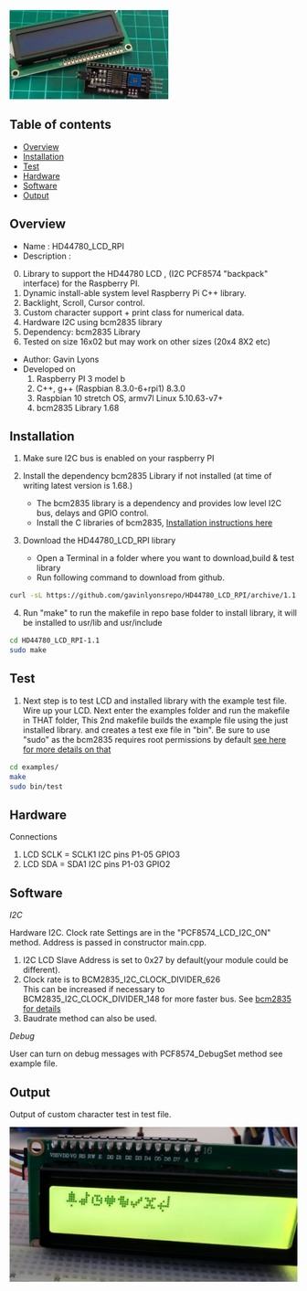 
![ lcd ](https://github.com/gavinlyonsrepo/pic_16F1619_projects/blob/master/images/LCDPCF.jpg)

Table of contents
---------------------------

  * [Overview](#overview)
  * [Installation](#installation)
  * [Test](#test)
  * [Hardware](#hardware)
  * [Software](#software)
  * [Output](#output)

Overview
--------------------
* Name : HD44780_LCD_RPI
* Description :

0. Library to support the HD44780 LCD , (I2C PCF8574 "backpack" interface) 
   for the Raspberry PI.
1. Dynamic install-able system level Raspberry Pi C++ library.
2. Backlight, Scroll, Cursor control.
3. Custom character support + print class for numerical data.
4. Hardware I2C using bcm2835 library
5. Dependency: bcm2835 Library
6. Tested on size 16x02 but may work on other sizes (20x4 8X2 etc)

* Author: Gavin Lyons
* Developed on 
	1. Raspberry PI 3 model b
	2. C++, g++ (Raspbian 8.3.0-6+rpi1) 8.3.0
	3. Raspbian 10  stretch OS, armv7l Linux 5.10.63-v7+ 
	4. bcm2835 Library 1.68 


Installation
------------------------------

1. Make sure I2C bus is enabled on your raspberry PI

2. Install the dependency bcm2835 Library if not installed (at time of writing latest version is 1.68.)
	* The bcm2835 library is a dependency and provides low level I2C bus, delays and GPIO control.
	* Install the C libraries of bcm2835, [Installation instructions here](http://www.airspayce.com/mikem/bcm2835/)

3. Download the HD44780_LCD_RPI library 
	* Open a Terminal in a folder where you want to download,build & test library
	* Run following command to download from github.
    
```sh
curl -sL https://github.com/gavinlyonsrepo/HD44780_LCD_RPI/archive/1.1.tar.gz | tar xz
```

4. Run "make" to run the makefile in repo base folder to install library, it will be 
    installed to usr/lib and usr/include
    
```sh
cd HD44780_LCD_RPI-1.1
sudo make
```

Test 
-----------------------------

1. Next step is to test LCD and installed library with the example test file.
Wire up your LCD. Next enter the examples folder and run the makefile in THAT folder, 
This 2nd makefile builds the example file using the just installed library.
and creates a test exe file in "bin". Be sure to use "sudo" as the bcm2835 requires root permissions by default [ see here for more details on that](http://www.airspayce.com/mikem/bcm2835/) 


```sh
cd examples/
make
sudo bin/test
```

Hardware
----------------------------

Connections 

1. LCD SCLK = SCLK1 I2C pins P1-05 GPIO3
2. LCD SDA = SDA1 I2C pins P1-03 GPIO2

Software 
-------------------------

*I2C*

Hardware I2C.
Clock rate Settings are in the "PCF8574_LCD_I2C_ON" method.
Address is passed in constructor main.cpp.

1. I2C LCD Slave Address is set to 0x27 by default(your module could be different).
2. Clock rate is to BCM2835_I2C_CLOCK_DIVIDER_626   
	This can be increased if necessary to BCM2835_I2C_CLOCK_DIVIDER_148
	for more faster bus. See [bcm2835 for details](http://www.airspayce.com/mikem/bcm2835/) 
3. Baudrate method can also be used. 

*Debug*

User can turn on debug messages with PCF8574_DebugSet method see example file.

Output
---------------------

Output  of custom character test in test file.

![ pic ](https://github.com/gavinlyonsrepo/HD44780_LCD_RPI/blob/main/extras/image/custom_output.jpg)

